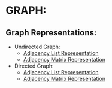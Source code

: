 # GRAPH:

## Graph Representations:
* Undirected Graph:
    * [Adjacency List Representation](https://github.com/Kranthi-Guribilli/DS-Implementations-C/blob/main/Code_Snippets/AdjList_Undigraph.c)
    * [Adjacency Matrix Representation](https://github.com/Kranthi-Guribilli/DS-Implementations-C/blob/main/Code_Snippets/AdjMatrix_Undigraph.c)
* Directed Graph:
    * [Adjacency List Representation](https://github.com/Kranthi-Guribilli/DS-Implementations-C/blob/main/Code_Snippets/AdjList_digraph.c)
    * [Adjacency Matrix Representation](https://github.com/Kranthi-Guribilli/DS-Implementations-C/blob/main/Code_Snippets/AdjMatrix_Digraph.c)
